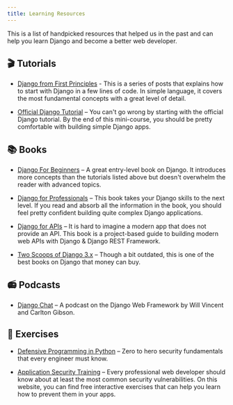 ```yaml
---
title: Learning Resources
---
```


This is a list of handpicked resources that helped us in the past and can help you learn Django and
become a better web developer.

## 🎬 Tutorials

- [Django from First Principles](https://www.mostlypython.com/django-from-first-principles/) - This
  is a series of posts that explains how to start with Django in a few lines of code. In simple
  language, it covers the most fundamental concepts with a great level of detail.

- [Official Django Tutorial](https://docs.djangoproject.com/en/5.0/intro/) – You can't go wrong by
  starting with the official Django tutorial. By the end of this mini-course, you should be pretty
  comfortable with building simple Django apps.

## 📚 Books

- [Django For Beginners](https://djangoforbeginners.com/) – A great entry-level book on Django. It
  introduces more concepts than the tutorials listed above but doesn't overwhelm the reader with
  advanced topics.

- [Django for Professionals](https://djangoforprofessionals.com/) – This book takes your Django
  skills to the next level. If you read and absorb all the information in the book, you should feel
  pretty confident building quite complex Django applications.

- [Django for APIs](https://djangoforapis.com/) – It is hard to imagine a modern app that does not
  provide an API. This book is a project-based guide to building modern web APIs with Django &
  Django REST Framework.

- [Two Scoops of Django 3.x](https://www.feldroy.com/books/two-scoops-of-django-3-x) – Though a bit
  outdated, this is one of the best books on Django that money can buy.

## 📻 Podcasts

- [Django Chat](https://djangochat.com/) – A podcast on the Django Web Framework by Will Vincent and
  Carlton Gibson.

## 🎹 Exercises

- [Defensive Programming in Python](https://play.secdim.com/game/python) – Zero to hero security
  fundamentals that every engineer must know.

- [Application Security Training](https://application.security/) – Every professional web developer
  should know about at least the most common security vulnerabilities. On this website, you can find
  free interactive exercises that can help you learn how to prevent them in your apps.
